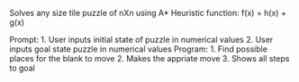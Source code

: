 Solves any size tile puzzle of nXn using A*
Heuristic function: f(x) = h(x) + g(x)


Prompt:
	1. User inputs initial state of puzzle in numerical values
	2. User inputs goal state puzzle in numerical values
Program:
	1. Find possible places for the blank to move
	2. Makes the appriate move
	3. Shows all steps to goal 
